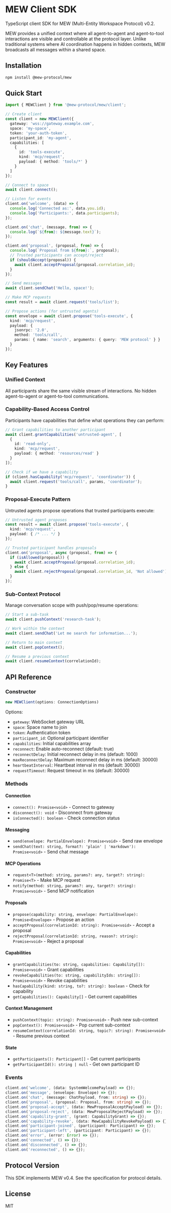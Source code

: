 # MEW Client SDK

TypeScript client SDK for MEW (Multi-Entity Workspace Protocol) v0.2.

MEW provides a unified context where all agent-to-agent and agent-to-tool interactions are visible and controllable at the protocol layer. Unlike traditional systems where AI coordination happens in hidden contexts, MEW broadcasts all messages within a shared space.

## Installation

```bash
npm install @mew-protocol/mew
```

## Quick Start

```typescript
import { MEWClient } from '@mew-protocol/mew/client';

// Create client
const client = new MEWClient({
  gateway: 'wss://gateway.example.com',
  space: 'my-space',
  token: 'your-auth-token',
  participant_id: 'my-agent',
  capabilities: [
    {
      id: 'tools-execute',
      kind: 'mcp/request',
      payload: { method: 'tools/*' }
    }
  ]
});

// Connect to space
await client.connect();

// Listen for events
client.on('welcome', (data) => {
  console.log('Connected as:', data.you.id);
  console.log('Participants:', data.participants);
});

client.on('chat', (message, from) => {
  console.log(`${from}: ${message.text}`);
});

client.on('proposal', (proposal, from) => {
  console.log(`Proposal from ${from}:`, proposal);
  // Trusted participants can accept/reject
  if (shouldAccept(proposal)) {
    await client.acceptProposal(proposal.correlation_id);
  }
});

// Send messages
await client.sendChat('Hello, space!');

// Make MCP requests
const result = await client.request('tools/list');

// Propose actions (for untrusted agents)
const envelope = await client.propose('tools-execute', {
  kind: 'mcp/request',
  payload: {
    jsonrpc: '2.0',
    method: 'tools/call',
    params: { name: 'search', arguments: { query: 'MEW protocol' } }
  }
});
```

## Key Features

### Unified Context
All participants share the same visible stream of interactions. No hidden agent-to-agent or agent-to-tool communications.

### Capability-Based Access Control
Participants have capabilities that define what operations they can perform:

```typescript
// Grant capabilities to another participant
await client.grantCapabilities('untrusted-agent', [
  {
    id: 'read-only',
    kind: 'mcp/request',
    payload: { method: 'resources/read' }
  }
]);

// Check if we have a capability
if (client.hasCapability('mcp/request', 'coordinator')) {
  await client.request('tools/call', params, 'coordinator');
}
```

### Proposal-Execute Pattern
Untrusted agents propose operations that trusted participants execute:

```typescript
// Untrusted agent proposes
const result = await client.propose('tools-execute', {
  kind: 'mcp/request',
  payload: { /* ... */ }
});

// Trusted participant handles proposals
client.on('proposal', async (proposal, from) => {
  if (isAllowed(proposal)) {
    await client.acceptProposal(proposal.correlation_id);
  } else {
    await client.rejectProposal(proposal.correlation_id, 'Not allowed');
  }
});
```

### Sub-Context Protocol
Manage conversation scope with push/pop/resume operations:

```typescript
// Start a sub-task
await client.pushContext('research-task');

// Work within the context
await client.sendChat('Let me search for information...');

// Return to main context
await client.popContext();

// Resume a previous context
await client.resumeContext(correlationId);
```

## API Reference

### Constructor

```typescript
new MEWClient(options: ConnectionOptions)
```

Options:
- `gateway`: WebSocket gateway URL
- `space`: Space name to join
- `token`: Authentication token
- `participant_id`: Optional participant identifier
- `capabilities`: Initial capabilities array
- `reconnect`: Enable auto-reconnect (default: true)
- `reconnectDelay`: Initial reconnect delay in ms (default: 1000)
- `maxReconnectDelay`: Maximum reconnect delay in ms (default: 30000)
- `heartbeatInterval`: Heartbeat interval in ms (default: 30000)
- `requestTimeout`: Request timeout in ms (default: 30000)

### Methods

#### Connection
- `connect(): Promise<void>` - Connect to gateway
- `disconnect(): void` - Disconnect from gateway
- `isConnected(): boolean` - Check connection status

#### Messaging
- `send(envelope: PartialEnvelope): Promise<void>` - Send raw envelope
- `sendChat(text: string, format?: 'plain' | 'markdown'): Promise<void>` - Send chat message

#### MCP Operations
- `request<T>(method: string, params?: any, target?: string): Promise<T>` - Make MCP request
- `notify(method: string, params?: any, target?: string): Promise<void>` - Send MCP notification

#### Proposals
- `propose(capability: string, envelope: PartialEnvelope): Promise<Envelope>` - Propose an action
- `acceptProposal(correlationId: string): Promise<void>` - Accept a proposal
- `rejectProposal(correlationId: string, reason?: string): Promise<void>` - Reject a proposal

#### Capabilities
- `grantCapabilities(to: string, capabilities: Capability[]): Promise<void>` - Grant capabilities
- `revokeCapabilities(to: string, capabilityIds: string[]): Promise<void>` - Revoke capabilities
- `hasCapability(kind: string, to?: string): boolean` - Check for capability
- `getCapabilities(): Capability[]` - Get current capabilities

#### Context Management
- `pushContext(topic: string): Promise<void>` - Push new sub-context
- `popContext(): Promise<void>` - Pop current sub-context
- `resumeContext(correlationId: string, topic?: string): Promise<void>` - Resume previous context

#### State
- `getParticipants(): Participant[]` - Get current participants
- `getParticipantId(): string | null` - Get own participant ID

### Events

```typescript
client.on('welcome', (data: SystemWelcomePayload) => {});
client.on('message', (envelope: Envelope) => {});
client.on('chat', (message: ChatPayload, from: string) => {});
client.on('proposal', (proposal: Proposal, from: string) => {});
client.on('proposal-accept', (data: MewProposalAcceptPayload) => {});
client.on('proposal-reject', (data: MewProposalRejectPayload) => {});
client.on('capability-grant', (grant: CapabilityGrant) => {});
client.on('capability-revoke', (data: MewCapabilityRevokePayload) => {});
client.on('participant-joined', (participant: Participant) => {});
client.on('participant-left', (participant: Participant) => {});
client.on('error', (error: Error) => {});
client.on('connected', () => {});
client.on('disconnected', () => {});
client.on('reconnected', () => {});
```

## Protocol Version

This SDK implements MEW v0.4. See the specification for protocol details.

## License

MIT